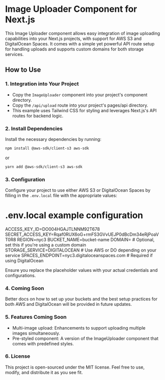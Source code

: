 # Image Uploader Component for Next.js

This Image Uploader component allows easy integration of image uploading capabilities into your Next.js projects, with support for AWS S3 and DigitalOcean Spaces. It comes with a simple yet powerful API route setup for handling uploads and supports custom domains for both storage services.

## How to Use

### 1. Integration into Your Project

-   Copy the `ImageUploader` component into your project's component directory.
-   Copy the `/api/upload` route into your project's pages/api directory.
-   This example uses Tailwind CSS for styling and leverages Next.js's API routes for backend logic.

### 2. Install Dependencies

Install the necessary dependencies by running:

```bash
npm install @aws-sdk/client-s3 aws-sdk
```

or

```bash
yarn add @aws-sdk/client-s3 aws-sdk
```

### 3. Configuration

Configure your project to use either AWS S3 or DigitalOcean Spaces by filling in the `.env.local` file with the appropriate values:

# .env.local example configuration

ACCESS_KEY_ID=DO004HGAJTLNNM92T678
SECRET_ACCESS_KEY=Rqaf0RUX6oG+rmFS3GVvUEJP0dBcDm34eRjPoaVT0R8
REGION=nyc3
BUCKET_NAME=bucket-name
DOMAIN= # Optional, set this if you're using a custom domain
STORAGE_SERVICE=DIGITALOCEAN # Use AWS or DO depending on your service
SPACES_ENDPOINT=nyc3.digitaloceanspaces.com # Required if using DigitalOcean

Ensure you replace the placeholder values with your actual credentials and configurations.

### 4. Coming Soon

Better docs on how to set up your buckets and the best setup practices for both AWS and DigitalOcean will be provided in future updates.

### 5. Features Coming Soon

-   Multi-image upload: Enhancements to support uploading multiple images simultaneously.
-   Pre-styled component: A version of the ImageUploader component that comes with predefined styles.

### 6. License

This project is open-sourced under the MIT license. Feel free to use, modify, and distribute it as you see fit.
